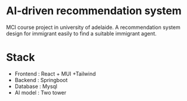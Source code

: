 # AI-driven recommendation system
  MCI course project in university of adelaide.
  A recommendation system design for immigrant easily to find a suitable immigrant agent.

# Stack
- Frontend : React + MUI +Tailwind
- Backend : Springboot
- Database : Mysql
- AI model : Two tower

